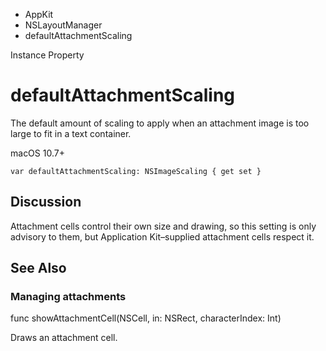

- AppKit
- NSLayoutManager
-  defaultAttachmentScaling 

Instance Property

# defaultAttachmentScaling

The default amount of scaling to apply when an attachment image is too large to fit in a text container.

macOS 10.7+

``` source
var defaultAttachmentScaling: NSImageScaling { get set }
```

## Discussion

Attachment cells control their own size and drawing, so this setting is only advisory to them, but Application Kit–supplied attachment cells respect it.

## See Also

### Managing attachments

func showAttachmentCell(NSCell, in: NSRect, characterIndex: Int)

Draws an attachment cell.

